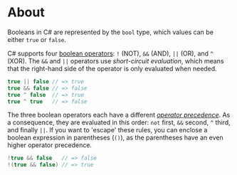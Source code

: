 # About

Booleans in C# are represented by the `bool` type, which values can be either `true` or `false`.

C# supports four [boolean operators][operators]: `!` (NOT), `&&` (AND),  `||` (OR), and `^` (XOR). The `&&` and `||` operators use _short-circuit evaluation_, which means that the right-hand side of the operator is only evaluated when needed.

```csharp
true || false // => true
true && false // => false
true ^ false  // => true
true ^ true   // => false
```

The three boolean operators each have a different [_operator precedence_][precedence]. As a consequence, they are evaluated in this order: `not` first, `&&` second, `^` third, and finally `||`. If you want to 'escape' these rules, you can enclose a boolean expression in parentheses (`()`), as the parentheses have an even higher operator precedence.

```csharp
!true && false   // => false
!(true && false) // => true
```

[operators]: https://docs.microsoft.com/en-us/dotnet/csharp/language-reference/operators/boolean-logical-operators
[precedence]: https://docs.microsoft.com/en-us/dotnet/csharp/language-reference/operators/boolean-logical-operators#operator-precedence
